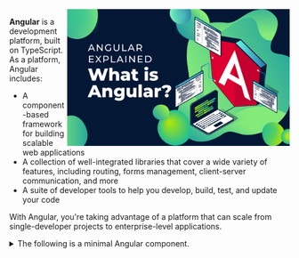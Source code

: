 <img  align='right' src="./ng.png" width="400" />

**Angular** is a development platform, built on TypeScript. As a platform, Angular includes:

- A component-based framework for building scalable web applications
- A collection of well-integrated libraries that cover a wide variety of features, including routing, forms management, client-server communication, and more
- A suite of developer tools to help you develop, build, test, and update your code

With Angular, you're taking advantage of a platform that can scale from single-developer projects to enterprise-level applications. 

<details>
<summary>The following is a minimal Angular component.</summary>
<div>
  
  
```ts
import { Component } from '@angular/core';

@Component({
  selector: 'hello-world',
  template: `
    <h2>Hello World</h2>
    <p>This is my first component!</p>
  `
})
export class HelloWorldComponent {
  // The code in this class drives the component's behavior.
}
```

To use this component, you write the following in a template:
  
```html
<hello-world></hello-world>
```

When Angular renders this component, the resulting DOM looks like this:
  
```html
<hello-world>
  <h2>Hello World</h2>
  <p>This is my first component!</p>
</hello-world>
```


</div>
</details>
